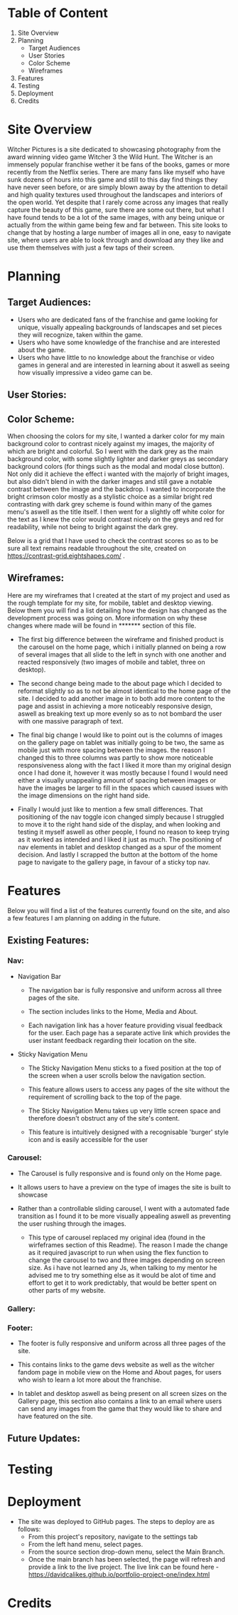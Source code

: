 # Table of Content
1. Site Overview
2. Planning
    * Target Audiences
    * User Stories
    * Color Scheme
    * Wireframes
3. Features
4. Testing
5. Deployment
6. Credits


# Site Overview 
Witcher Pictures is a site dedicated to showcasing photography from the award winning video game Witcher 3 the Wild Hunt. The Witcher is an immensely popular franchise wether it be fans of the books, games or more recently from the Netflix series. There are many fans like myself who have sunk dozens of hours into this game and still to this day find things they have never seen before, or are simply blown away by the attention to detail and high quality textures used throughout the landscapes and interiors of the open world. Yet despite that I rarely come across any images that really capture the beauty of this game, sure there are some out there, but what I have found tends to be a lot of the same images, with any being unique or actually from the within game being few and far between. This site looks to change that by hosting a large number of images all in one, easy to navigate site, where users are able to look through and download any they like and use them themselves with just a few taps of their screen.

# Planning 

## Target Audiences:
* Users who are dedicated fans of the franchise and game looking for unique, visually appealing backgrounds of landscapes and set pieces they will recognize, taken within the game.
* Users who have some knowledge of the franchise and are interested about the game.
* Users who have little to no knowledge about the franchise or video games in general and are interested in learning about it aswell as seeing how visually impressive a video game can be.
## User Stories:


## Color Scheme:

When choosing the colors for my site, I wanted a darker color for my main background color to contrast nicely against my images, the majority of which are bright and colorful. So I went with the dark grey as the main background color, with some slightly lighter and darker greys as secondary background colors (for things such as the modal and modal close button). Not only did it achieve the effect i wanted with the majorly of bright images, but also didn't blend in with the darker images and still gave a notable contrast between the image and the backdrop. I wanted to incorporate the bright crimson color mostly as a stylistic choice as a similar bright red contrasting with dark grey scheme is found within many of the games menu's aswell as the title itself. I then went for a slightly off white color for the text as I knew the color would contrast nicely on the greys and red for readability, while not being to bright against the dark grey.

Below is a grid that I have used to check the contrast scores so as to be sure all text remains readable throughout the site, created on https://contrast-grid.eightshapes.com/ .

## Wireframes:

Here are my wireframes that I created at the start of my project and used as the rough template for my site, for mobile, tablet and desktop viewing. Below them you will find a list detailing how the design has changed as the development process was going on. More information on why these changes where made will be found in ******* section of this file.


* The first big difference between the wireframe and finished product is the carousel on the home page, which i initially planned on being a row of several images that all slide to the left in synch with one another and reacted responsively (two images of mobile and tablet, three on desktop).

* The second change being made to the about page which I decided to reformat slightly so as to not be almost identical to the home page of the site. I decided to add another image in to both add more content to the page and assist in achieving a more noticeably responsive design, aswell as breaking text up more evenly so as to not bombard the user with one massive paragraph of text.

* The final big change I would like to point out is the columns of images on the gallery page on tablet was initially going to be two, the same as mobile just with more spacing between the images. the reason I changed this to three columns was partly to show more noticeable responsiveness along with the fact I liked it more than my original design once I had done it, however it was mostly because I found I would need either a visually unappealing amount of spacing between images or have the images be larger to fill in the spaces which caused issues with the image dimensions on the right hand side.

* Finally I would just like to mention a few small differences. That positioning of the nav toggle icon changed simply because I struggled to move it to the right hand side of the display, and when looking and testing it myself aswell as other people, I found no reason to keep trying as it worked as intended and I liked it just as much. The positioning of nav elements in tablet and desktop changed as a spur of the moment decision. And lastly I scrapped the button at the bottom of the home page to navigate to the gallery page, in favour of a sticky top nav.

# Features

Below you will find a list of the features currently found on the site, and also a few features I am planning on adding in the future.

## Existing Features:

### Nav:
* Navigation Bar

    * The navigation bar is fully responsive and uniform across all three pages of the site.

    * The section includes links to the Home, Media and About.

    * Each navigation link has a hover feature providing visual feedback for the user. Each page has a separate active link which provides the user instant feedback regarding their location on the site.



* Sticky Navigation Menu

    * The Sticky Navigation Menu sticks to a fixed position at the top of the screen when a user scrolls below the navigation section.

    * This feature allows users to access any pages of the site without the requirement of scrolling back to the top of the page.

    * The Sticky Navigation Menu takes up very little screen space and therefore doesn't obstruct any of the site's content.

    * This feature is intuitively designed with a recognisable 'burger' style icon and is easily accessible for the user

### Carousel:
    
* The Carousel is fully responsive and is found only on the Home page.

* It allows users to have a preview on the type of images the site is built to showcase

* Rather than a controllable sliding carousel, I went with a automated fade transition as I found it to be more visually appealing aswell as preventing the user rushing through the images.

    * This type of carousel replaced my original idea (found in the wirfeframes section of this Readme). The reason I made the change as it required javascript to run when using the flex function to change the carousel to two and three images depending on screen size. As i have not learned any Js, when talking to my mentor he advised me to try something else as it would be alot of time and effort to get it to work predictably, that would be better spent on other parts of my website.

### Gallery:

### Footer:

* The footer is fully responsive and uniform across all three pages of the site.

* This contains links to the game devs website as well as the witcher fandom page in mobile view on the Home and About pages, for users who wish to learn a lot more about the franchise.

* In tablet and desktop aswell as being present on all screen sizes on the Gallery page, this section also contains a link to an email where users can send any images from the game that they would like to share and have  featured on the site.

## Future Updates:

# Testing

# Deployment

* The site was deployed to GitHub pages. The steps to deploy are as follows:
    * From this project's repository, navigate to the settings tab
    * From the left hand menu, select pages.
    * From the source section drop-down menu, select the Main Branch.
    * Once the main branch has been selected, the page will refresh and provide a link to the live project.
The live link can be found here - https://davidcalikes.github.io/portfolio-project-one/index.html

# Credits


